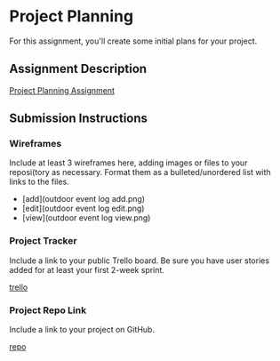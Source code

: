# Project Planning
For this assignment, you'll create some initial plans for your project.

## Assignment Description
[Project Planning Assignment](https://education.launchcode.org/liftoff/modules/assignments/project-planning)

## Submission Instructions

### Wireframes

Include at least 3 wireframes here, adding images or files to your reposi(tory as necessary. Format them as a bulleted/unordered list with links to the files.
* [add](outdoor event log add.png)
* [edit](outdoor event log edit.png)
* [view](outdoor event log view.png)








### Project Tracker

Include a link to your public Trello board. Be sure you have user stories added for at least your first 2-week sprint.

[trello](https://trello.com/invite/b/tUy1OLVB/326914377ee34d4c438c899b58c2edbe/zac-o-group-a)

### Project Repo Link

Include a link to your project on GitHub.

[repo](https://github.com/Stephen-Kee/zac-o-group-a)